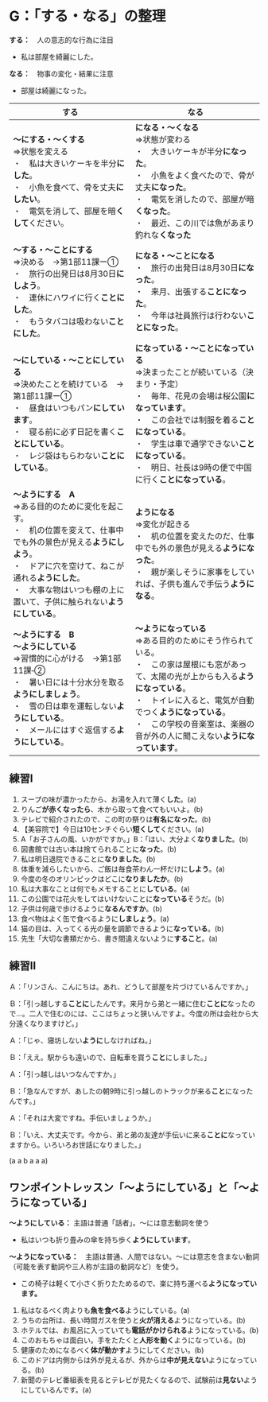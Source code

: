 # G：「する・なる」の整理

**する：**　人の意志的な行為に注目
- 私は部屋を綺麗にした。

**なる：**　物事の変化・結果に注意
- 部屋は綺麗になった。

する | なる
---|---|
**～にする・～くする**<br>⇒状態を変える<br>・　私は大きいケーキを半分**にした**。<br>・　小魚を食べて、骨を丈夫**にしたい**。<br>・　電気を消して、部屋を暗**くして**ください。| **になる・～くなる**<br>⇒状態が変わる<br>・　大きいケーキが半分**になった**。<br>・　小魚をよく食べたので、骨が丈夫**になった**。<br>・　電気を消したので、部屋が暗**くなった**。<br>・　最近、この川では魚があまり釣れな**くなった**
**～する・～ことにする**<br>⇒決める　→第1部11課ー➀<br>・　旅行の出発日は8月30日**にしよう**。<br>・　連休にハワイに行く**ことにした**。<br>・　もうタバコは吸わない**ことにした**。 | **になる・～ことになる**<br>・　旅行の出発日は8月30日**になった**。<br>・　来月、出張する**ことになった**。<br>・　今年は社員旅行は行わない**ことになった**。
**～にしている・～ことにしている**<br>⇒決めたことを続けている　→第1部11課ー➀<br>・　昼食はいつもパン**にしています**。<br>・　寝る前に必ず日記を書く**ことにしている**。<br>・　レジ袋はもらわない**ことにしている**。 | **になっている・～ことになっている**<br>⇒決まったことが続いている（決まり・予定）<br>・　毎年、花見の会場は桜公園**になっています**。<br>・　この会社では制服を着る**ことになっている**。<br>・　学生は車で通学できない**ことになっている**。<br>・　明日、社長は9時の便で中国に行く**ことになっている**。
**～ようにする　A**<br>⇒ある目的のために変化を起こす。<br>・　机の位置を変えて、仕事中でも外の景色が見える**ようにしよう**。<br>・　ドアに穴を空けて、ねこが通れる**ようにした**。<br>・　大事な物はいつも棚の上に置いて、子供に触られない**ようにしている**。| **ようになる**<br>⇒変化が起きる<br>・　机の位置を変えたのだ、仕事中でも外の景色が見える**ようになった**。<br>・　親が楽しそうに家事をしていれば、子供も進んで手伝う**ようになる**。
**～ようにする　B**<br>**～ようにしている**<br>⇒習慣的に心がける　→第1部11課‐➁<br>・　暑い日には十分水分を取る**ようにしましょう**。<br>・　雪の日は車を運転しない**ようにしている**。<br>・　メールにはすぐ返信する**ようにしている**。| **～ようになっている**<br>⇒ある目的のためにそう作られている。<br>・　この家は屋根にも窓があって、太陽の光が上からも入る**ようになっている**。<br>・　トイレに入ると、電気が自動でつく**ようになっている**。<br>・　この学校の音楽室は、楽器の音が外の人に聞こえない**ようになっています**。

## 練習Ⅰ

1. スープの味が濃かったから、お湯を入れて薄く**した**。(a)
2. りんご**が赤くなったら**、木から取って食べてもいいよ。(b)
3. テレビで紹介されたので、この町の祭りは**有名になった**。(b)
4. 【美容院で】今日は10センチぐらい**短くして**ください。(a)
5. A「お子さんの風、いかがですか。」B：「はい、大分よく**なりました**。(b)
6. 図書館では古い本は捨てられることに**なった**。(b)
7. 私は明日退院できることに**なりました**。(b)
8. 体重を減らしたいから、ご飯は毎食茶わん一杯だけに**しよう**。(a)
9. 今度の冬のオリンピックはどこに**なりましたか**。(b)
10. 私は大事なことは何でもメモすることに**している**。(a)
11. この公園では花火をしてはいけないことに**なっている**そうだ。(b)
12. 子供は何歳で歩けるように**なるんですか**。(b)
13. 食べ物はよく缶で食べるように**しましょう**。(a)
14. 猫の目は、入ってくる光の量を調節できるように**なっている**。(b)
15. 先生「大切な書類だから、書き間違えないように**すること**。(a)

## 練習Ⅱ

Ａ：「リンさん、こんにちは。あれ、どうして部屋を片づけているんですか。」

Ｂ：「引っ越しする**ことに**したんです。来月から弟と一緒に住む**ことに**なったので...。二人で住むのには、ここはちょっと狭いんですよ。今度の所は会社から大分遠くなりますけど。」

Ａ：「じゃ、寝坊しない**ように**しなければね。」

Ｂ：「ええ。駅からも遠いので、自転車を買う**こと**にしました。」

Ａ：「引っ越しはいつなんですか。」

Ｂ：「急なんですが、あしたの朝9時に引っ越しのトラックが来る**こと**になったんです。」

Ａ：「それは大変ですね。手伝いましょうか。」

Ｂ：「いえ、大丈夫です。今から、弟と弟の友達が手伝いに来る**ことに**なっていますから。いろいろお世話になりました。」

(a a b a a a)

## ワンポイントレッスン「～ようにしている」と「～ようになっている」

**～ようにしている：** 主語は普通「話者」。～には意志動詞を使う
- 私はいつも折り畳みの傘を持ち歩く**ようにしています**。

**～ようになっている：**　主語は普通、人間ではない。～には意志を含まない動詞（可能を表す動詞や三人称が主語の動詞など）を使う。
- この椅子は軽くて小さく折りたためるので、楽に持ち運べる**ようになっています。**

1. 私はなるべく肉よりも**魚を食べる**ようにしている。(a)
2. うちの台所は、長い時間ガスを使うと**火が消える**ようになっている。(b)
3. ホテルでは、お風呂に入っていても**電話がかけられる**ようになっている。(b)
4. このおもちゃは面白い。手をたたくと**人形を動く**ようになっている。(b)
5. 健康のためになるべく**体が動かす**ようにしてください。(b)
6. このドアは内側からは外が見えるが、外からは**中が見えない**ようになっている。(b)
7. 新聞のテレビ番組表を見るとテレビが見たくなるので、試験前は**見ない**ようにしているんです。(a)

